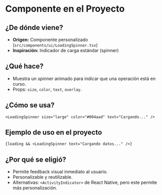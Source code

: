 # Componente <LoadingSpinner> en el Proyecto

## ¿De dónde viene?
- **Origen:** Componente personalizado (`src/components/ui/LoadingSpinner.tsx`)
- **Inspiración:** Indicador de carga estándar (spinner)

## ¿Qué hace?
- Muestra un spinner animado para indicar que una operación está en curso.
- Props: `size`, `color`, `text`, `overlay`.

## ¿Cómo se usa?
```tsx
<LoadingSpinner size="large" color="#004aad" text="Cargando..." />
```

## Ejemplo de uso en el proyecto
```tsx
{loading && <LoadingSpinner text="Cargando datos..." />}
```

## ¿Por qué se eligió?
- Permite feedback visual inmediato al usuario.
- Personalizable y reutilizable.
- Alternativas: `<ActivityIndicator>` de React Native, pero este permite más personalización. 